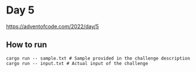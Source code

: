 # Day 5

https://adventofcode.com/2022/day/5

## How to run

```
cargo run -- sample.txt # Sample provided in the challenge description
cargo run -- input.txt # Actual input of the challenge
```
